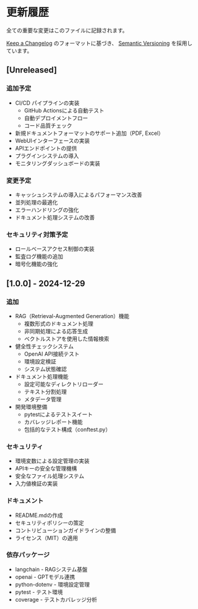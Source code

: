 # 更新履歴

全ての重要な変更はこのファイルに記録されます。

[Keep a Changelog](https://keepachangelog.com/ja/1.0.0/) のフォーマットに基づき、
[Semantic Versioning](https://semver.org/lang/ja/) を採用しています。

## [Unreleased]

### 追加予定
- CI/CD パイプラインの実装
  - GitHub Actionsによる自動テスト
  - 自動デプロイメントフロー
  - コード品質チェック
- 新規ドキュメントフォーマットのサポート追加（PDF, Excel）
- WebUIインターフェースの実装
- APIエンドポイントの提供
- プラグインシステムの導入
- モニタリングダッシュボードの実装

### 変更予定
- キャッシュシステムの導入によるパフォーマンス改善
- 並列処理の最適化
- エラーハンドリングの強化
- ドキュメント処理システムの改善

### セキュリティ対策予定
- ロールベースアクセス制御の実装
- 監査ログ機能の追加
- 暗号化機能の強化

## [1.0.0] - 2024-12-29

### 追加
- RAG（Retrieval-Augmented Generation）機能
  - 複数形式のドキュメント処理
  - 非同期処理による応答生成
  - ベクトルストアを使用した情報検索
- 健全性チェックシステム
  - OpenAI API接続テスト
  - 環境設定検証
  - システム状態確認
- ドキュメント処理機能
  - 設定可能なディレクトリローダー
  - テキスト分割処理
  - メタデータ管理
- 開発環境整備
  - pytestによるテストスイート
  - カバレッジレポート機能
  - 包括的なテスト構成（conftest.py）

### セキュリティ
- 環境変数による設定管理の実装
- APIキーの安全な管理機構
- 安全なファイル処理システム
- 入力値検証の実装

### ドキュメント
- README.mdの作成
- セキュリティポリシーの策定
- コントリビューションガイドラインの整備
- ライセンス（MIT）の適用

### 依存パッケージ
- langchain - RAGシステム基盤
- openai - GPTモデル連携
- python-dotenv - 環境設定管理
- pytest - テスト環境
- coverage - テストカバレッジ分析